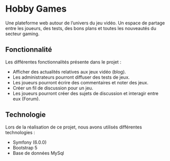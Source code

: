 # Hobby Games
Une plateforme web autour de l’univers du jeu vidéo. Un espace de partage entre les joueurs, des tests, des bons plans et toutes les nouveautés du secteur gaming. 


## Fonctionnalité
Les différentes fonctionnalités présente dans le projet :

- Afficher des actualités relatives aux jeux vidéo (blog).
- Les administrateurs pourront diffuser des tests de jeux.
- Les joueurs pourront écrire des commentaires et noter des jeux.
- Créer un fil de discussion pour un jeu.
- Les joueurs pourront créer des sujets de discussion et interagir entre eux (Forum).
 

## Technologie
Lors de la réalisation de ce projet, nous avons utilisés différentes technologies :

- Symfony (6.0.0)
- Bootstrap 5
- Base de données MySql
